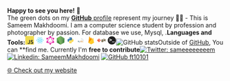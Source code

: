 **Happy to see you here!** 
:star_struck: <br> The green dots on my [**GitHub** profile](https://github.com/ft10101) represent my journey :running_man: - This is Sameem Makhdoomi.
I am a computer science student by profession and photographer by passion.
For database we use, Mysql, .**Languages and Tools:**<code><img height="20" src="https://raw.githubusercontent.com/github/explore/80688e429a7d4ef2fca1e82350fe8e3517d3494d/topics/javascript/javascript.png"></code>
<code><img height="20" src="https://raw.githubusercontent.com/github/explore/80688e429a7d4ef2fca1e82350fe8e3517d3494d/topics/react/react.png"></code>
<code><img height="20" src="https://raw.githubusercontent.com/github/explore/5c058a388828bb5fde0bcafd4bc867b5bb3f26f3/topics/graphql/graphql.png"></code>
<code><img height="20" src="https://raw.githubusercontent.com/github/explore/80688e429a7d4ef2fca1e82350fe8e3517d3494d/topics/nodejs/nodejs.png"></code>
<code><img height="20" src="https://raw.githubusercontent.com/github/explore/80688e429a7d4ef2fca1e82350fe8e3517d3494d/topics/python/python.png"></code>
<code><img height="20" src="https://raw.githubusercontent.com/github/explore/80688e429a7d4ef2fca1e82350fe8e3517d3494d/topics/mysql/mysql.png"></code>
<code><img height="20" src="https://raw.githubusercontent.com/github/explore/80688e429a7d4ef2fca1e82350fe8e3517d3494d/topics/firebase/firebase.png"></code>
<code><img height="20" src="https://raw.githubusercontent.com/github/explore/80688e429a7d4ef2fca1e82350fe8e3517d3494d/topics/git/git.png"></code>
<code><img height="20" src="https://raw.githubusercontent.com/github/explore/80688e429a7d4ef2fca1e82350fe8e3517d3494d/topics/terminal/terminal.png"></code>![GitHub stats](https://github-readme-stats.vercel.app/api?username=ft10101&show_icons=true)Outside of [GitHub](https://github.com/ft10101/),
You can **find me. Currently I'm **free to contribute**[![Twitter: sameeeeeeeem](https://img.shields.io/twitter/follow/ft10101?style=social)](https://twitter.com/sameeeeeeem)
[![Linkedin: SameemMakhdoomi](https://img.shields.io/badge/-SameemMakhdoomi-blue?style=flat-square&logo=Linkedin&logoColor=white&link=https://www.linkedin.com/in/SameemMakhdoomi/)](https://www.linkedin.com/SameemMakhdoomi/)
[![GitHub ft10101](https://img.shields.io/github/followers/ft10101?label=follow&style=social)](https://github.com/ft10101)<p><a href="https://ft10101.000webhostapp.com">🌐 Check out my website</a></p>
